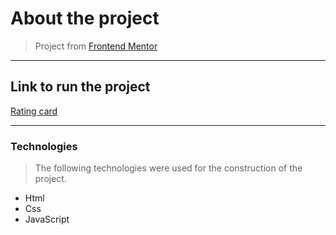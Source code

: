 # About the project

> Project from [Frontend Mentor](https://www.frontendmentor.io)

---

## Link to run the project

[Rating card](https://rating-card-app.netlify.app/)

---

### Technologies

> The following technologies were used for the construction of the project.

- Html
- Css
- JavaScript
